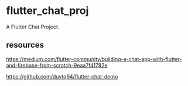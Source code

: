 # flutter_chat_proj

A Flutter Chat Project.

## resources

https://medium.com/flutter-community/building-a-chat-app-with-flutter-and-firebase-from-scratch-9eaa7f41782e

https://github.com/duytq94/flutter-chat-demo


